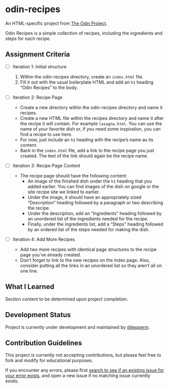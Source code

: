 # odin-recipes

An HTML-specific project from [The Odin Project](https://www.theodinproject.com/paths/foundations/courses/foundations/lessons/recipes).

Odin Recipes is a simple collection of recipes, including the ingredients and steps for each recipe.

## Assignment Criteria

- [ ] Iteration 1: Initial structure

  1. Within the odin-recipes directory, create an `index.html` file.
  1. Fill it out with the usual boilerplate HTML and add an `h1` heading “Odin Recipes” to the body.

- [ ] Iteration 2: Recipe Page

  - Create a new directory within the odin-recipes directory and name it recipes.
  - Create a new HTML file within the recipes directory and name it after the recipe it will contain. For example `lasagna.html`. You can use the name of your favorite dish or, if you need some inspiration, you can find a recipe to use here.
  - For now, just include an `h1` heading with the recipe’s name as its content.
  - Back in the `index.html` file, add a link to the recipe page you just created. The text of the link should again be the recipe name.

- [ ] Iteration 3: Recipe Page Content

  - The recipe page should have the following content:
    - An image of the finished dish under the `h1` heading that you added earlier. You can find images of the dish on google or the site recipe site we linked to earlier.
    - Under the image, it should have an appropriately sized “Description” heading followed by a paragraph or two describing the recipe.
    - Under the description, add an “Ingredients” heading followed by an unordered list of the ingredients needed for the recipe.
    - Finally, under the ingredients list, add a “Steps” heading followed by an ordered list of the steps needed for making the dish.

- [ ] Iteration 4: Add More Recipes
  - Add two more recipes with identical page structures to the recipe page you’ve already created.
  - Don’t forget to link to the new recipes on the index page. Also, consider putting all the links in an unordered list so they aren’t all on one line.

## What I Learned

Section content to be determined upon project completion.

## Development Status

Project is currently under development and maintained by [@lepperm](https://github.com/lepperm).

## Contribution Guidelines

This project is currently not accepting contributions, but please feel free to fork and modify for educational purposes.

If you encounter any errors, please first [search to see if an existing issue for your error exists](https://github.com/lepperm/odin-recipes/issues), and open a new issue if no matching issue currently exists.
